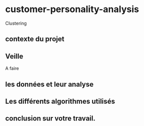 # customer-personality-analysis
Clustering
## contexte du projet
## Veille

A faire 


## les données et leur analyse
## Les différents algorithmes utilisés
## conclusion sur votre travail.